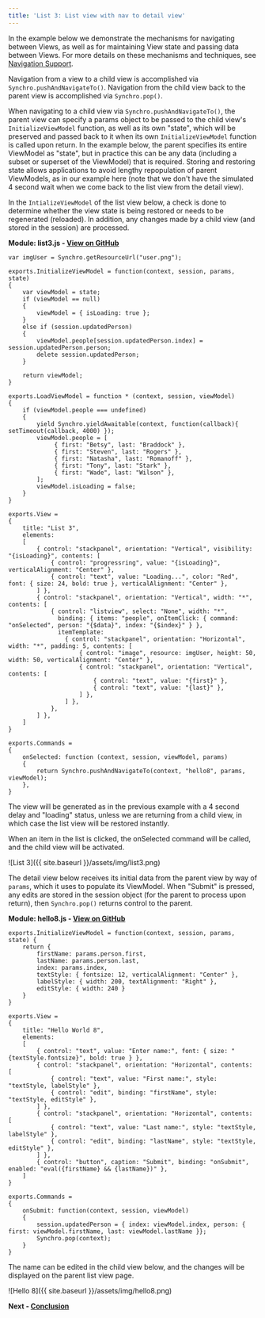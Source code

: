 ```yaml
---
title: 'List 3: List view with nav to detail view'
---
```


In the example below we demonstrate the mechanisms for navigating between Views, as well as for maintaining View state and passing data between
Views.  For more details on these mechanisms and techniques, see [Navigation Support](../general/navigation-support).

Navigation from a view to a child view is accomplished via `Synchro.pushAndNavigateTo()`.  Navigation from the child view back to the parent
view is accomplished via `Synchro.pop()`.

When navigating to a child view via `Synchro.pushAndNavigateTo()`, the parent view can specify a params object to be passed to the child
view's `InitializeViewModel` function, as well as its own "state", which will be preserved and passed back to it when its own `InitializeViewModel`
function is called upon return.  In the example below, the parent specifies its entire ViewModel as "state", but in practice this can be any data
(including a subset or superset of the ViewModel) that is required.  Storing and restoring state allows applications to avoid lengthy repopulation
of parent ViewModels, as in our example here (note that we don't have the simulated 4 second wait when we come back to the list view from the
detail view).

In the `IntializeViewModel` of the list view below, a check is done to determine whether the view state is being restored or needs to be
regenerated (reloaded).  In addition, any changes made by a child view (and stored in the session) are processed.

__Module: list3.js - [View on GitHub](https://github.com/SynchroLabs/SynchroTutorial/blob/master/list3.js)__

    var imgUser = Synchro.getResourceUrl("user.png");

    exports.InitializeViewModel = function(context, session, params, state)
    {
        var viewModel = state;
        if (viewModel == null)
        {
            viewModel = { isLoading: true };
        }
        else if (session.updatedPerson)
        {
            viewModel.people[session.updatedPerson.index] = session.updatedPerson.person;
            delete session.updatedPerson;
        }

        return viewModel;
    }

    exports.LoadViewModel = function * (context, session, viewModel)
    {
        if (viewModel.people === undefined)
        {
            yield Synchro.yieldAwaitable(context, function(callback){ setTimeout(callback, 4000) });
            viewModel.people = [
                 { first: "Betsy", last: "Braddock" }, 
                 { first: "Steven", last: "Rogers" }, 
                 { first: "Natasha", last: "Romanoff" }, 
                 { first: "Tony", last: "Stark" }, 
                 { first: "Wade", last: "Wilson" }, 
            ];
            viewModel.isLoading = false;
        }
    }

    exports.View =
    {
        title: "List 3",
        elements:
        [
            { control: "stackpanel", orientation: "Vertical", visibility: "{isLoading}", contents: [
                { control: "progressring", value: "{isLoading}", verticalAlignment: "Center" },
                { control: "text", value: "Loading...", color: "Red", font: { size: 24, bold: true }, verticalAlignment: "Center" },
            ] },
            { control: "stackpanel", orientation: "Vertical", width: "*", contents: [
                { control: "listview", select: "None", width: "*", 
                  binding: { items: "people", onItemClick: { command: "onSelected", person: "{$data}", index: "{$index}" } }, 
                  itemTemplate:
                    { control: "stackpanel", orientation: "Horizontal", width: "*", padding: 5, contents: [
                        { control: "image", resource: imgUser, height: 50, width: 50, verticalAlignment: "Center" },
                        { control: "stackpanel", orientation: "Vertical", contents: [
                            { control: "text", value: "{first}" },
                            { control: "text", value: "{last}" },
                        ] },
                    ] },
                },
            ] },
        ]
    }

    exports.Commands = 
    {
        onSelected: function (context, session, viewModel, params)
        {
            return Synchro.pushAndNavigateTo(context, "hello8", params, viewModel);
        },
    }

The view will be generated as in the previous example with a 4 second delay and "loading" status, unless we are returning from a child view,
in which case the list view will be restored instantly.

When an item in the list is clicked, the onSelected command will be called, and the child view will be activated. 

![List 3]({{ site.baseurl }}/assets/img/list3.png)

The detail view below receives its initial data from the parent view by way of `params`, which it uses to populate its ViewModel.  When "Submit"
is pressed, any edits are stored in the session object (for the parent to process upon return), then `Synchro.pop()` returns control to the parent.

__Module: hello8.js - [View on GitHub](https://github.com/SynchroLabs/SynchroTutorial/blob/master/hello8.js)__

    exports.InitializeViewModel = function(context, session, params, state) {
        return {
            firstName: params.person.first,
            lastName: params.person.last,
            index: params.index,
            textStyle: { fontsize: 12, verticalAlignment: "Center" },
            labelStyle: { width: 200, textAlignment: "Right" },
            editStyle: { width: 240 }
        }
    }

    exports.View =
    {
        title: "Hello World 8",
        elements:
        [
            { control: "text", value: "Enter name:", font: { size: "{textStyle.fontsize}", bold: true } },
            { control: "stackpanel", orientation: "Horizontal", contents: [
                { control: "text", value: "First name:", style: "textStyle, labelStyle" },
                { control: "edit", binding: "firstName", style: "textStyle, editStyle" },
            ] },
            { control: "stackpanel", orientation: "Horizontal", contents: [
                { control: "text", value: "Last name:", style: "textStyle, labelStyle" },
                { control: "edit", binding: "lastName", style: "textStyle, editStyle" },
            ] },
            { control: "button", caption: "Submit", binding: "onSubmit", enabled: "eval({firstName} && {lastName})" },
        ]
    }

    exports.Commands =
    {
        onSubmit: function(context, session, viewModel)
        {
            session.updatedPerson = { index: viewModel.index, person: { first: viewModel.firstName, last: viewModel.lastName }};
            Synchro.pop(context);
        }
    }

The name can be edited in the child view below, and the changes will be displayed on the parent list view page. 

![Hello 8]({{ site.baseurl }}/assets/img/hello8.png)

__Next - [Conclusion](conclusion)__ 